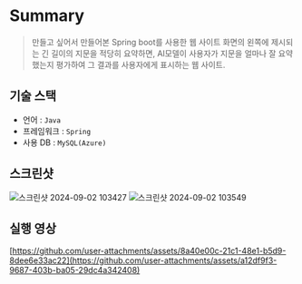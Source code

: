 # Summary

> 만들고 싶어서 만들어본 Spring boot를 사용한 웹 사이트
화면의 왼쪽에 제시되는 긴 길이의 지문을 적당히 요약하면, AI모델이 사용자가 지문을 얼마나 잘 요약했는지 평가하여 그 결과를 사용자에게 표시하는 웹 사이트.

## 기술 스택
- 언어 : `Java`
- 프레임워크 : `Spring`
- 사용 DB : `MySQL(Azure)`

## 스크린샷
![스크린샷 2024-09-02 103427](https://github.com/user-attachments/assets/860551a9-4eaf-4fe6-9386-9ec9da3479ad)
![스크린샷 2024-09-02 103549](https://github.com/user-attachments/assets/7db994a6-6c14-4494-a0f3-5f6825623750)

## 실행 영상
[https://github.com/user-attachments/assets/8a40e00c-21c1-48e1-b5d9-8dee6e33ac22](https://github.com/user-attachments/assets/a12df9f3-9687-403b-ba05-29dc4a342408)
